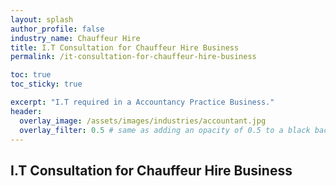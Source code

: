 ```yaml
---
layout: splash 
author_profile: false 
industry_name: Chauffeur Hire
title: I.T Consultation for Chauffeur Hire Business
permalink: /it-consultation-for-chauffeur-hire-business

toc: true
toc_sticky: true

excerpt: "I.T required in a Accountancy Practice Business."
header:
  overlay_image: /assets/images/industries/accountant.jpg
  overlay_filter: 0.5 # same as adding an opacity of 0.5 to a black background
---
```


## I.T Consultation for Chauffeur Hire Business